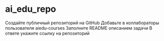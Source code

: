 # ai_edu_repo

Создайте публичный репозиторий на GitHub
Добавьте в коллабораторы пользователя aiedu-courses
Заполните README описанием задачи
В ответе укажите ссылку на репозиторий
